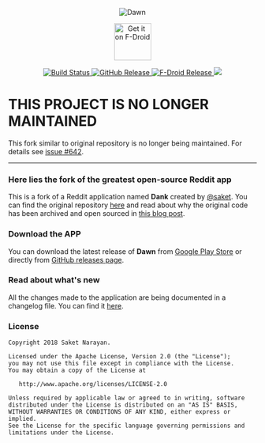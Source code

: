 <p align='center'>
    <img alt='Dawn' src='https://saket.me/wp-content/uploads/2018/04/dank_cover.jpg'/>
</p>
<p align='center'>
    <a href='https://f-droid.org/en/packages/gripe.everything.dawnforeverything'>
        <img alt='Get it on F-Droid' src="https://fdroid.gitlab.io/artwork/badge/get-it-on.png" height="75"/>
    </a>
</p>
<p align='center'>
    <a href="https://github.com/Tunous/Dawn/actions?query=workflow%3ADebug">
        <img alt="Build Status" src="https://github.com/Tunous/Dawn/workflows/Debug/badge.svg"/>
    </a>
    <a href="https://github.com/Tunous/Dawn/releases">
        <img alt="GitHub Release" src="https://img.shields.io/github/release/Tunous/Dawn?logo=github"/>
    </a>
    <a href='https://f-droid.org/en/packages/gripe.everything.dawnforeverything'>
        <img alt="F-Droid Release" src="https://img.shields.io/f-droid/v/gripe.everything.dawnforeverything.svg?logo=f-droid"/>
    </a>
    <a title="Crowdin" href="https://crowdin.com/project/dawn-for-reddit">
        <img src="https://badges.crowdin.net/dawn-for-reddit/localized.svg">
    </a>
</p>

# THIS PROJECT IS NO LONGER MAINTAINED

This fork similar to original repository is no longer being maintained. For details see [issue #642](https://github.com/Tunous/Dawn/issues/642).

---

### Here lies the fork of the greatest open-source Reddit app

This is a fork of a Reddit application named **Dank** created by [@saket](https://github.com/saket). You can find the original repository [here](https://github.com/saket/Dank) and read about why the original code has been archived and open sourced in [this blog post](https://saket.me/sunsetting-dank/).

### Download the APP

You can download the latest release of **Dawn** from [Google Play Store](https://play.google.com/store/apps/details?id=gripe.everything.dawnforeverything) or directly from [GitHub releases page](https://github.com/everything-gripe/Dawn-for-Everything/releases).

### Read about what's new

All the changes made to the application are being documented in a changelog file. You can find it [here](CHANGELOG.md).

### License
```
Copyright 2018 Saket Narayan.

Licensed under the Apache License, Version 2.0 (the "License");
you may not use this file except in compliance with the License.
You may obtain a copy of the License at

   http://www.apache.org/licenses/LICENSE-2.0

Unless required by applicable law or agreed to in writing, software
distributed under the License is distributed on an "AS IS" BASIS,
WITHOUT WARRANTIES OR CONDITIONS OF ANY KIND, either express or implied.
See the License for the specific language governing permissions and
limitations under the License.
```
